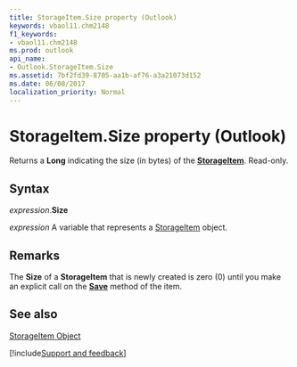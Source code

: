 ```yaml
---
title: StorageItem.Size property (Outlook)
keywords: vbaol11.chm2148
f1_keywords:
- vbaol11.chm2148
ms.prod: outlook
api_name:
- Outlook.StorageItem.Size
ms.assetid: 7bf2fd39-8705-aa1b-af76-a3a21073d152
ms.date: 06/08/2017
localization_priority: Normal
---
```



# StorageItem.Size property (Outlook)

Returns a **Long** indicating the size (in bytes) of the **[StorageItem](Outlook.StorageItem.md)**. Read-only.


## Syntax

_expression_.**Size**

_expression_ A variable that represents a [StorageItem](Outlook.StorageItem.md) object.


## Remarks

The  **Size** of a **StorageItem** that is newly created is zero (0) until you make an explicit call on the **[Save](Outlook.StorageItem.Save.md)** method of the item.


## See also


[StorageItem Object](Outlook.StorageItem.md)

[!include[Support and feedback](~/includes/feedback-boilerplate.md)]